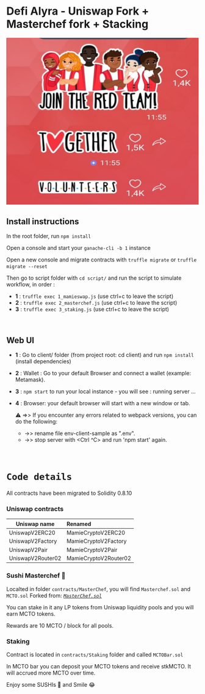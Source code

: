 # Defi Alyra - Uniswap Fork + Masterchef fork + Stacking

![alt TEST defi](01_RTeam.jpg)


## Install instructions

In the root folder, run `npm install`

Open a console and start your `ganache-cli -b 1` instance

Open a new console and migrate contracts with `truffle migrate` or `truffle migrate --reset`

Then go to script folder with `cd script/` and run the script to simulate workflow, in order :

- **1** : `truffle exec 1_mamieswap.js` (use ctrl+c to leave the script)
- **2** : `truffle exec 2_masterchef.js` (use ctrl+c to leave the script)
- **3** : `truffle exec 3_staking.js` (use ctrl+c to leave the script)
<p>&nbsp;</p>

## Web UI

- **1** : Go to client/ folder (from project root: cd client) and run `npm install` (install dependencies)

- **2** : Wallet : Go to your default Browser and connect a wallet (example: Metamask).

- **3** : `npm start` to run your local instance - you will see : running server ...

- **4** : Browser: your default browser will start with a new window or tab. 

  :warning: =>> If you encounter any errors related to webpack versions, you can do the following:
    - ->> rename file env-client-sample as ".env".
    - ->> stop server with <Ctrl ^C> and run 'npm start' again. 

<p>&nbsp;</p>

# `Code details`

All contracts have been migrated to Solidity 0.8.10

### **Uniswap contracts**

| Uniswap name      | Renamed               |
| ----------------- | :-------------------- |
| UniswapV2ERC20    | MamieCryptoV2ERC20    |
| UniswapV2Factory  | MamieCryptoV2Factory  |
| UniswapV2Pair     | MamieCryptoV2Pair     |
| UniswapV2Router02 | MamieCryptoV2Router02 |

### **Sushi Masterchef**    :sushi: 

Localted in folder `contracts/MasterChef`, you will find `Masterchef.sol` and `MCTO.sol`
Forked from: [*`MasterChef.sol`*](https://github.com/sushiswap/sushiswap/blob/canary/contracts/MasterChef.sol)

You can stake in it any LP tokens from Uniswap liquidity pools and you will earn MCTO tokens.

Rewards are 10 MCTO / block for all pools.

### **Staking**

Contract is located in `contracts/Staking` folder and called `MCTOBar.sol`

In MCTO bar you can deposit your MCTO tokens and receive stkMCTO. It will accrued more MCTO over time.

Enjoy some SUSHIs :sushi: and Smile :joy:

